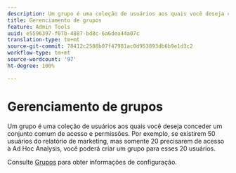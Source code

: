 ```yaml
---
description: Um grupo é uma coleção de usuários aos quais você deseja conceder um conjunto comum de acesso e permissões. Por exemplo, se existirem 50 usuários do relatório de marketing, mas somente 20 precisarem de acesso à Ad Hoc Analysis, você poderá criar um grupo para esses 20 usuários.
title: Gerenciamento de grupos
feature: Admin Tools
uuid: e5596397-f07b-4887-bd8c-6a6dea44a07c
translation-type: tm+mt
source-git-commit: 78412c2588b07f47981ac0d953893db6b9e1d3c2
workflow-type: tm+mt
source-wordcount: '97'
ht-degree: 100%

---
```



# Gerenciamento de grupos

Um grupo é uma coleção de usuários aos quais você deseja conceder um conjunto comum de acesso e permissões. Por exemplo, se existirem 50 usuários do relatório de marketing, mas somente 20 precisarem de acesso à Ad Hoc Analysis, você poderá criar um grupo para esses 20 usuários.

Consulte [Grupos](/help/admin/user-management2/c-user-groups/groups.md) para obter informações de configuração.

